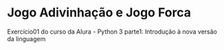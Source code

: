 # Jogo Adivinhação e Jogo Forca
 Exercício01 do curso da Alura - Python 3 parte1: Introdução à nova versão da linguagem

